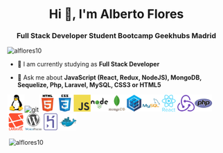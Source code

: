 <h1 align="center">Hi 👋, I'm Alberto Flores </h1>
<h3 align="center">Full Stack Developer Student Bootcamp Geekhubs Madrid</h3>
<p align="left"> <img src="https://komarev.com/ghpvc/?username=alflores10" alt="alflores10" /> </p>

- 🔭 I am currently studying as **Full Stack Developer**

- 💬 Ask me about **JavaScript (React, Redux, NodeJS), MongoDB, Sequelize, Php, Laravel, MySQL, CSS3 or HTML5**




<p align="left"><img src="https://github.com/devicons/devicon/blob/master/icons/linux/linux-original.svg" alt="linux" width="40" height="40"/><img src="https://www.vectorlogo.zone/logos/git-scm/git-scm-icon.svg" alt="git" width="40" height="40"/><img src="https://github.com/devicons/devicon/blob/master/icons/html5/html5-original-wordmark.svg" alt="html5" width="40" height="40"/><img src="https://github.com/devicons/devicon/blob/master//icons/css3/css3-original-wordmark.svg" alt="css3" width="40" height="40"/><img src="https://github.com/devicons/devicon/blob/master/icons/javascript/javascript-original.svg" alt="javascript" width="40" height="40"/><img src="https://github.com/devicons/devicon/blob/master/icons/nodejs/nodejs-original-wordmark.svg" alt="nodejs" width="40" height="40"/><img src="https://github.com/devicons/devicon/blob/master/icons/mongodb/mongodb-original-wordmark.svg" alt="mongodb" width="40" height="40"/><img src="https://github.com/devicons/devicon/blob/master/icons/sequelize/sequelize-original.svg" alt="php" width="40" height="40"/><img src="https://github.com/devicons/devicon/blob/master/icons/mysql/mysql-original-wordmark.svg" alt="mysql" width="40" height="40"/><img src="https://github.com/devicons/devicon/blob/master/icons/react/react-original-wordmark.svg" alt="react" width="40" height="40"/><img src="https://github.com/devicons/devicon/blob/master/icons/redux/redux-original.svg" alt="redux" width="40" height="40"/><img src="https://github.com/devicons/devicon/blob/master/icons/php/php-original.svg" alt="php" width="40" height="40"/><img src="https://github.com/devicons/devicon/blob/master/icons/laravel/laravel-plain-wordmark.svg" alt="php" width="40" height="40"/><img src="https://github.com/devicons/devicon/blob/master/icons/wordpress/wordpress-original.svg" alt="php" width="40" height="40"/><img src="https://github.com/devicons/devicon/blob/master/icons/heroku/heroku-original.svg" alt="php" width="40" height="40"/><img src="https://github.com/devicons/devicon/blob/master/icons/docker/docker-original.svg" alt="php" width="40" height="40"/>

</p><p>&nbsp;<img align="center" src="https://github-readme-stats.vercel.app/api?username=alflores10&show_icons=true" alt="alflores10" /></p>
